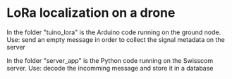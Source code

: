 # LoRa localization on a drone

In the folder "tuino_lora" is the Arduino code running on the ground node.
  Use: send an empty message in order to collect the signal metadata on the server
  
In the folder "server_app" is the Python code running on the Swisscom server.
  Use: decode the incomming message and store it in a database
